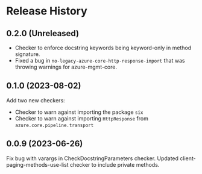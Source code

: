 # Release History

## 0.2.0 (Unreleased)

- Checker to enforce docstring keywords being keyword-only in method signature.
- Fixed a bug in `no-legacy-azure-core-http-response-import` that was throwing warnings for azure-mgmt-core.

## 0.1.0 (2023-08-02)

Add two new checkers:
- Checker to warn against importing the package `six`
- Checker to warn against importing `HttpResponse` from `azure.core.pipeline.transport` 

## 0.0.9 (2023-06-26)
Fix bug with varargs in CheckDocstringParameters checker.
Updated client-paging-methods-use-list checker to include private methods.
